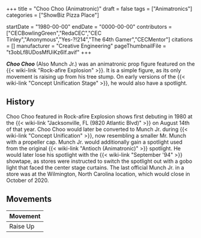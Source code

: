 +++
title = "Choo Choo (Animatronic)"
draft = false
tags = ["Animatronics"]
categories = ["ShowBiz Pizza Place"]


startDate = "1980-00-00"
endDate = "0000-00-00"
contributors = ["CECBowlingGreen","RedaCEC","CEC Tinley","Anonymous","Yes-?!214","The 64th Gamer","CECMentor"]
citations = []
manufacturer = "Creative Engineering"
pageThumbnailFile = "t3obLf8UDosMfUiKz6If.avif"
+++

***Choo Choo*** (Also Munch Jr.) was an animatronic prop figure featured on the {{< wiki-link "Rock-afire Explosion" >}}. It is a simple figure, as its only movement is raising up from his tree stump. On early versions of the {{< wiki-link "Concept Unification Stage" >}}, he would also have a spotlight.

## History

Choo Choo featured in Rock-afire Explosion shows first debuting in 1980 at the {{< wiki-link "Jacksonville, FL (9820 Atlantic Blvd)" >}} on August 14th of that year. Choo Choo would later be converted to Munch Jr. during {{< wiki-link "Concept Unification" >}}, now resembling a smaller Mr. Munch with a propeller cap. Munch Jr. would additionally gain a spotlight used from the original {{< wiki-link "Antioch (Animatronic)" >}} spotlight. He would later lose his spotlight with the {{< wiki-link "September '94" >}} showtape, as stores were instructed to switch the spotlight out with a gobo light that faced the center stage curtains. The last official Munch Jr. in a store was at the Wilmington, North Carolina location, which would close in October of 2020.

## Movements

| Movement |
|----------|
| Raise Up |